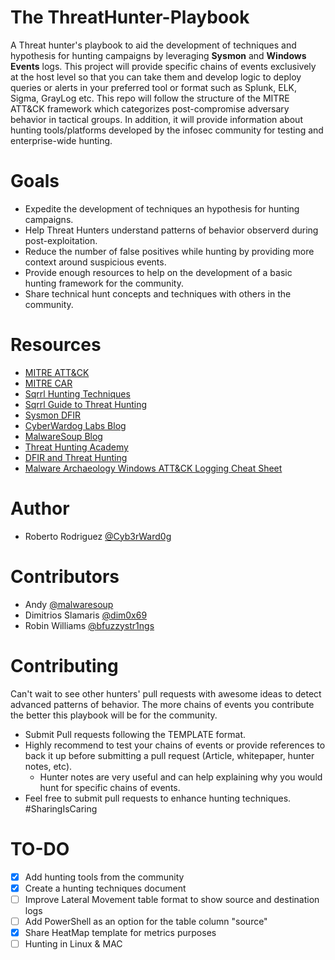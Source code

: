 # The ThreatHunter-Playbook
A Threat hunter's playbook to aid the development of techniques and hypothesis for hunting campaigns by leveraging **Sysmon** and **Windows Events** logs. This project will provide specific chains of events exclusively at the host level so that you can take them and develop logic to deploy queries or alerts in your preferred tool or format such as Splunk, ELK, Sigma, GrayLog etc. This repo will follow the structure of the MITRE ATT&CK framework which categorizes post-compromise adversary behavior in tactical groups. In addition, it will provide information about hunting tools/platforms developed by the infosec community for testing and enterprise-wide hunting.

# Goals
* Expedite the development of techniques an hypothesis for hunting campaigns.
* Help Threat Hunters understand patterns of behavior observerd during post-exploitation.
* Reduce the number of false positives while hunting by providing more context around suspicious events.
* Provide enough resources to help on the development of a basic hunting framework for the community.
* Share technical hunt concepts and techniques with others in the community.


# Resources
* [MITRE ATT&CK](https://attack.mitre.org/wiki/Main_Page)
* [MITRE CAR](https://car.mitre.org/wiki/Main_Page)
* [Sqrrl Hunting Techniques](https://sqrrl.com/media/Your-Practical-Guide-to-Threat-Hunting.pdf)
* [Sqrrl Guide to Threat Hunting](https://sqrrl.com/media/Your-Practical-Guide-to-Threat-Hunting.pdf)
* [Sysmon DFIR](https://github.com/MHaggis/sysmon-dfir)
* [CyberWardog Labs Blog](https://cyberwardog.blogspot.com/)
* [MalwareSoup Blog](https://malwaresoup.com/)
* [Threat Hunting Academy](https://threathunting.org/)
* [DFIR and Threat Hunting](http://findingbad.blogspot.com/)
* [Malware Archaeology Windows ATT&CK Logging Cheat Sheet](https://www.malwarearchaeology.com/s/Windows-ATTCK_Logging-Cheat-Sheet_ver_Sept_2018.pdf)

# Author
* Roberto Rodriguez [@Cyb3rWard0g](https://twitter.com/Cyb3rWard0g)

# Contributors
* Andy [@malwaresoup](https://twitter.com/malwaresoup)
* Dimitrios Slamaris [@dim0x69](https://twitter.com/dim0x69)
* Robin Williams [@bfuzzystr1ngs](https://twitter.com/bfuzzystr1ngs)


# Contributing
Can't wait to see other hunters' pull requests with awesome ideas to detect advanced patterns of behavior. The more chains of events you contribute the better this playbook will be for the community.
* Submit Pull requests following the TEMPLATE format.
* Highly recommend to test your chains of events or provide references to back it up before submitting a pull request (Article, whitepaper, hunter notes, etc).
  * Hunter notes are very useful and can help explaining why you would hunt for specific chains of events.
* Feel free to submit pull requests to enhance hunting techniques. #SharingIsCaring

# TO-DO
- [X] Add hunting tools from the community
- [X] Create a hunting techniques document
- [ ] Improve Lateral Movement table format to show source and destination logs
- [ ] Add PowerShell as an option for the table column "source"
- [X] Share HeatMap template for metrics purposes
- [ ] Hunting in Linux & MAC
